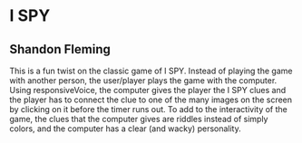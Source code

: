 # I SPY
## Shandon Fleming

This is a fun twist on the classic game of I SPY. Instead of playing the game with another person, the user/player plays the game with the computer. Using responsiveVoice, the computer gives the player the I SPY clues and the player has to connect the clue to one of the many images on the screen by clicking on it before the timer runs out. To add to the interactivity of the game, the clues that the computer gives are riddles instead of simply colors, and the computer has a clear (and wacky) personality. 
